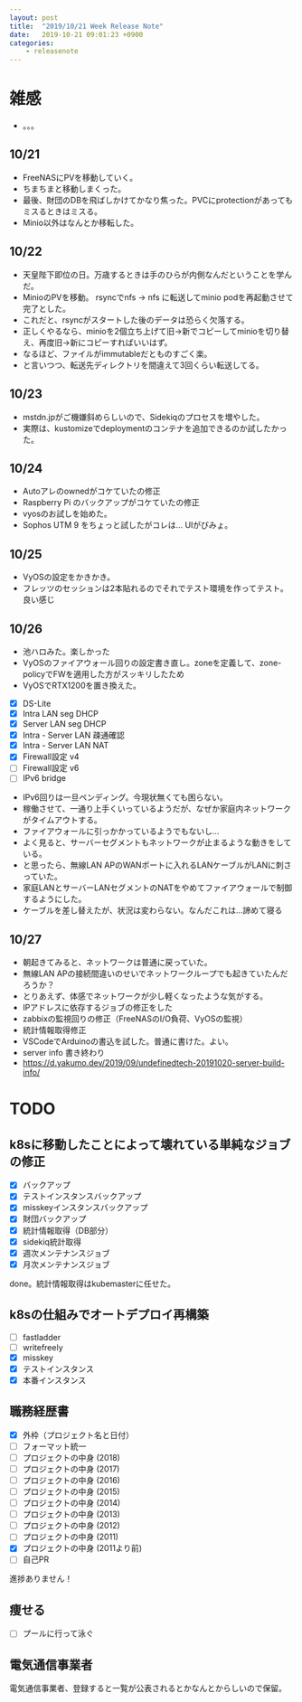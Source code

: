 ```yaml
---
layout: post
title:  "2019/10/21 Week Release Note"
date:   2019-10-21 09:01:23 +0900
categories:
	- releasenote
---
```

# 雑感

* 。。。

## 10/21

* FreeNASにPVを移動していく。
* ちまちまと移動しまくった。
* 最後、財団のDBを飛ばしかけてかなり焦った。PVCにprotectionがあってもミスるときはミスる。
* Minio以外はなんとか移転した。

## 10/22

* 天皇陛下即位の日。万歳するときは手のひらが内側なんだということを学んだ。
* MinioのPVを移動。 rsyncでnfs -> nfs に転送してminio podを再起動させて完了とした。
* これだと、rsyncがスタートした後のデータは恐らく欠落する。
* 正しくやるなら、minioを2個立ち上げて旧→新でコピーしてminioを切り替え、再度旧→新にコピーすればいいはず。
* なるほど、ファイルがimmutableだとものすごく楽。
* と言いつつ、転送先ディレクトリを間違えて3回くらい転送してる。

## 10/23

* mstdn.jpがご機嫌斜めらしいので、Sidekiqのプロセスを増やした。
* 実際は、kustomizeでdeploymentのコンテナを追加できるのか試したかった。

## 10/24

* Autoアレのownedがコケていたの修正
* Raspberry Pi のバックアップがコケていたの修正
* vyosのお試しを始めた。
* Sophos UTM 9 をちょっと試したがコレは… UIがびみょ。

## 10/25

* VyOSの設定をかきかき。
* フレッツのセッションは2本貼れるのでそれでテスト環境を作ってテスト。良い感じ

## 10/26

* 池ハロみた。楽しかった
* VyOSのファイアウォール回りの設定書き直し。zoneを定義して、zone-policyでFWを適用した方がスッキリしたため
* VyOSでRTX1200を置き換えた。
- [x] DS-Lite
- [x] Intra LAN seg DHCP
- [x] Server LAN seg DHCP
- [x] Intra - Server LAN 疎通確認
- [x] Intra - Server LAN NAT
- [x] Firewall設定 v4 
- [ ] Firewall設定 v6
- [ ] IPv6 bridge
* IPv6回りは一旦ペンディング。今現状無くても困らない。
* 稼働させて、一通り上手くいっているようだが、なぜか家庭内ネットワークがタイムアウトする。
* ファイアウォールに引っかかっているようでもないし…
* よく見ると、サーバーセグメントもネットワークが止まるような動きをしている。
* と思ったら、無線LAN APのWANポートに入れるLANケーブルがLANに刺さっていた。
* 家庭LANとサーバーLANセグメントのNATをやめてファイアウォールで制御するようにした。
* ケーブルを差し替えたが、状況は変わらない。なんだこれは…諦めて寝る

## 10/27

* 朝起きてみると、ネットワークは普通に戻っていた。
* 無線LAN APの接続間違いのせいでネットワークループでも起きていたんだろうか？
* とりあえず、体感でネットワークが少し軽くなったような気がする。
* IPアドレスに依存するジョブの修正をした
* zabbixの監視回りの修正（FreeNASのI/O負荷、VyOSの監視）
* 統計情報取得修正
* VSCodeでArduinoの書込を試した。普通に書けた。よい。
* server info 書き終わり
* https://d.yakumo.dev/2019/09/undefinedtech-20191020-server-build-info/

# TODO

## k8sに移動したことによって壊れている単純なジョブの修正

- [x] バックアップ
- [x] テストインスタンスバックアップ
- [x] misskeyインスタンスバックアップ
- [x] 財団バックアップ
- [x] 統計情報取得（DB部分）
- [x] sidekiq統計取得 
- [x] 週次メンテナンスジョブ
- [x] 月次メンテナンスジョブ

done。統計情報取得はkubemasterに任せた。

## k8sの仕組みでオートデプロイ再構築
- [ ] fastladder
- [ ] writefreely
- [x] misskey
- [x] テストインスタンス
- [x] 本番インスタンス

## 職務経歴書

- [x] 外枠（プロジェクト名と日付）
- [ ] フォーマット統一
- [ ] プロジェクトの中身 (2018)
- [ ] プロジェクトの中身 (2017)
- [ ] プロジェクトの中身 (2016)
- [ ] プロジェクトの中身 (2015)
- [ ] プロジェクトの中身 (2014)
- [ ] プロジェクトの中身 (2013)
- [ ] プロジェクトの中身 (2012)
- [ ] プロジェクトの中身 (2011)
- [x] プロジェクトの中身 (2011より前)
- [ ] 自己PR

進捗ありません！

## 痩せる

- [ ] プールに行って泳ぐ

## 電気通信事業者

電気通信事業者、登録すると一覧が公表されるとかなんとからしいので保留。
